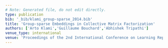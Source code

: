 ```yaml
---
# Note: Generated file, do not edit directly.
type: publication
bib: '_bib/klami_group-sparse_2014.bib'
title: 'Group-sparse Embeddings in Collective Matrix Factorization'
authors: ['Arto Klami','Guillaume Bouchard','Abhishek Tripathi']
venue_type: international
venue: 'Proceedings of the 2nd International Conference on Learning Representations'
---
```

